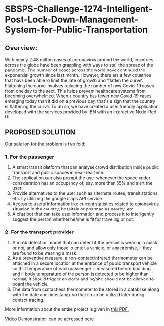 # SBSPS-Challenge-1274-Intelligent-Post-Lock-Down-Management-System-for-Public-Transportation
## Overview:

With nearly 2.48 million cases of coronavirus around the world, countries across the globe have been grappling with ways to stall the spread of the pandemic. The number of cases across the world have continued the exponential growth since last month. However, there are a few countries that have been able to limit the rate of growth and 'flatten the curve'. Flattening the curve involves reducing the number of new Covid-19 cases from one day to the next. This helps prevent healthcare systems from becoming overwhelmed. When a country has fewer new Covid-19 cases emerging today than it did on a previous day, that's a sign that the country is flattening the curve. To do so, we have created a user friendly application developed with the services provided by IBM with an interactive Node-Red UI.

## PROPOSED SOLUTION
Our solution for the problem is two fold:
### 1. For the passenger
1. A smart transit platform that can analyse crowd distribution inside public transport and public spaces in near-real time. 
2. The application can also prompt the user whenever the space under consideration has an occupancy of, say, more than 55% and alert the user. 
3. Provide alternatives to the user such as alternate routes, transit stations, etc. by utilizing the google maps API service.
4. Access to useful information like current statistics related to coronavirus situation in the country, hospitals or pharmacies nearby, etc.
5. A chat bot that can take user information and process it to intelligently suggest the person whether he/she is fit for traveling or not.

### 2. For the transport provider
1. A mask detection model that can detect if the person is wearing a mask or not, and allow only those to enter a vehicle, or any premise, if they are found to be wearing a mask.
2. As a preventive measure, a non-contact infrared thermometer can be attached in a secure location at the entrance of public transport vehicle so that temperature of each passenger is measured before boarding and if body temperature of the person is detected to be higher than normal, it should trigger an alarm and he/she should not be allowed to board the vehicle. 
3. The data from contactless thermometer to be stored in a database along with the date and timestamp, so that it can be utilized later during contact tracing.

More information about the entire project is given in [this PDF.](https://github.com/SmartPracticeschool/SBSPS-Challenge-1274-Intelligent-Post-Lock-Down-Management-System-for-Public-Transportation/blob/master/PROJECT%20REPORT.pdf)

Video Demonstration can be accessed [here.]()


